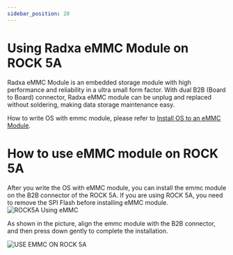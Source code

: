 ```yaml
---
sidebar_position: 20
---
```


# Using Radxa eMMC Module on ROCK 5A

Radxa eMMC Module is an embedded storage module with high performance and reliability in a ultra small form factor. With dual B2B (Board to Board) connector, Radxa eMMC module can be unplug and replaced without soldering, making data storage maintenance easy.

How to write OS with emmc module, please refer to [Install OS to an eMMC Module](../getting-started/install-os?target=emmc-module).

# How to use eMMC module on ROCK 5A

After you write the OS with eMMC module, you can install the emmc module on the B2B connector of the ROCK 5A.
If you are using ROCK 5A, you need to remove the SPI Flash before installing eMMC module.
![ROCK5A Using eMMC](/img/rock5a/rock5a-use-emmc.webp)

As shown in the picture, align the emmc module with the B2B connector, and then press down gently to complete the installation.

![USE EMMC ON ROCK 5A](/img/accessories/use_emmc_on_rock5a.webp)
